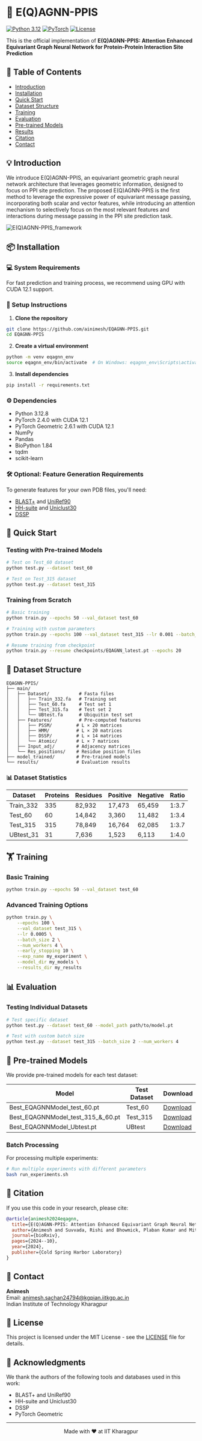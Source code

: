 # 🚀 E(Q)AGNN-PPIS

[![Python 3.12](https://img.shields.io/badge/python-3.12-blue.svg)](https://www.python.org/downloads/release/python-312/)
[![PyTorch](https://img.shields.io/badge/PyTorch-2.4.0-red.svg)](https://pytorch.org/)
[![License](https://img.shields.io/badge/license-MIT-green.svg)](LICENSE)

This is the official implementation of **E(Q)AGNN-PPIS: Attention Enhanced Equivariant Graph Neural Network for Protein-Protein Interaction Site Prediction**

## 📑 Table of Contents
- [Introduction](#-introduction)
- [Installation](#-installation)
- [Quick Start](#-quick-start)
- [Dataset Structure](#-dataset-structure)
- [Training](#-training)
- [Evaluation](#-evaluation)
- [Pre-trained Models](#-pre-trained-models)
- [Results](#-results)
- [Citation](#-citation)
- [Contact](#-contact)

## 💡 Introduction

We introduce E(Q)AGNN-PPIS, an equivariant geometric graph neural network architecture that leverages geometric information, designed to focus on PPI site prediction. The proposed E(Q)AGNN-PPIS is the first method to leverage the expressive power of equivariant message passing, incorporating both scalar and vector features, while introducing an attention mechanism to selectively focus on the most relevant features and interactions during message passing in the PPI site prediction task.

![E(Q)AGNN-PPIS_framework](https://github.com/ainimesh/EQAGNN-PPIS/blob/main/Images/Model.png)

## 📦 Installation

### 💻 System Requirements 

For fast prediction and training process, we recommend using GPU with CUDA 12.1 support.

### 🔧 Setup Instructions

1. **Clone the repository**
```bash
git clone https://github.com/ainimesh/EQAGNN-PPIS.git
cd EQAGNN-PPIS
```

2. **Create a virtual environment**
```bash
python -m venv eqagnn_env
source eqagnn_env/bin/activate  # On Windows: eqagnn_env\Scripts\activate
```

3. **Install dependencies**
```bash
pip install -r requirements.txt
```

### ⚙️ Dependencies

- Python 3.12.8
- PyTorch 2.4.0 with CUDA 12.1
- PyTorch Geometric 2.6.1 with CUDA 12.1
- NumPy
- Pandas 
- BioPython 1.84
- tqdm
- scikit-learn

### 🛠️ Optional: Feature Generation Requirements

To generate features for your own PDB files, you'll need:
- [BLAST+](https://ftp.ncbi.nlm.nih.gov/blast/executables/blast+/LATEST/) and [UniRef90](https://www.uniprot.org/downloads)  
- [HH-suite](https://github.com/soedinglab/hh-suite) and [Uniclust30](https://uniclust.mmseqs.com/)  
- [DSSP](https://github.com/cmbi/dssp)  

## 🚀 Quick Start

### Testing with Pre-trained Models

```bash
# Test on Test_60 dataset
python test.py --dataset test_60

# Test on Test_315 dataset  
python test.py --dataset test_315

```

### Training from Scratch

```bash
# Basic training
python train.py --epochs 50 --val_dataset test_60

# Training with custom parameters
python train.py --epochs 100 --val_dataset test_315 --lr 0.001 --batch_size 2

# Resume training from checkpoint
python train.py --resume checkpoints/EQAGNN_latest.pt --epochs 20
```

## 📁 Dataset Structure

```
EQAGNN-PPIS/
├── main/
│   ├── Dataset/           # Fasta files
│   │   ├── Train_332.fa   # Training set
│   │   ├── Test_60.fa     # Test set 1
│   │   ├── Test_315.fa    # Test set 2
│   │   └── UBtest.fa      # Ubiquitin test set
│   ├── Features/          # Pre-computed features
│   │   ├── PSSM/         # L × 20 matrices
│   │   ├── HMM/          # L × 20 matrices
│   │   ├── DSSP/         # L × 14 matrices
│   │   └── Atomic/       # L × 7 matrices
│   ├── Input_adj/        # Adjacency matrices
│   └── Res_positions/    # Residue position files
├── model_trained/        # Pre-trained models
└── results/              # Evaluation results
```

### 📊 Dataset Statistics

| Dataset | Proteins | Residues | Positive | Negative | Ratio |
|---------|----------|----------|----------|----------|-------|
| Train_332 | 335 | 82,932 | 17,473 | 65,459 | 1:3.7 |
| Test_60 | 60 | 14,842 | 3,360 | 11,482 | 1:3.4 |
| Test_315 | 315 | 78,849 | 16,764 | 62,085 | 1:3.7 |
| UBtest_31 | 31 | 7,636 | 1,523 | 6,113 | 1:4.0 |

## 🏋️ Training

### Basic Training

```bash
python train.py --epochs 50 --val_dataset test_60
```

### Advanced Training Options

```bash
python train.py \
    --epochs 100 \
    --val_dataset test_315 \
    --lr 0.0005 \
    --batch_size 2 \
    --num_workers 4 \
    --early_stopping 10 \
    --exp_name my_experiment \
    --model_dir my_models \
    --results_dir my_results
```

## 📊 Evaluation

### Testing Individual Datasets

```bash
# Test specific dataset
python test.py --dataset test_60 --model_path path/to/model.pt

# Test with custom batch size
python test.py --dataset test_315 --batch_size 2 --num_workers 4
```

## 🎯 Pre-trained Models

We provide pre-trained models for each test dataset:

| Model | Test Dataset | Download |
|-------|--------------|----------|
| Best_EQAGNNModel_test_60.pt | Test_60 | [Download](model_trained/saved_models/Best_EQAGNNModel_test_60.pt) |
| Best_EQAGNNModel_test_315_&_60.pt | Test_315 | [Download](model_trained/saved_models/Best_EQAGNNModel_test_315_&_60.pt) |
| Best_EQAGNNModel_Ubtest.pt | UBtest | [Download](model_trained/saved_models/Best_EQAGNNModel_Ubtest.pt) |


### Batch Processing

For processing multiple experiments:

```bash
# Run multiple experiments with different parameters
bash run_experiments.sh
```

## 📄 Citation

If you use this code in your research, please cite:

```bibtex
@article{animesh2024eqagnn,
  title={E(Q)AGNN-PPIS: Attention Enhanced Equivariant Graph Neural Network for Protein-Protein Interaction Site Prediction},
  author={Animesh and Suvvada, Rishi and Bhowmick, Plaban Kumar and Mitra, Pralay},
  journal={bioRxiv},
  pages={2024--10},
  year={2024},
  publisher={Cold Spring Harbor Laboratory}
}
```

## 👥 Contact

**Animesh**  
Email: animesh.sachan24794@kgpian.iitkgp.ac.in  
Indian Institute of Technology Kharagpur

## 📝 License

This project is licensed under the MIT License - see the [LICENSE](LICENSE) file for details.

## 🙏 Acknowledgments

We thank the authors of the following tools and databases used in this work:
- BLAST+ and UniRef90
- HH-suite and Uniclust30
- DSSP
- PyTorch Geometric

---

<p align="center">
  Made with ❤️ at IIT Kharagpur
</p>
